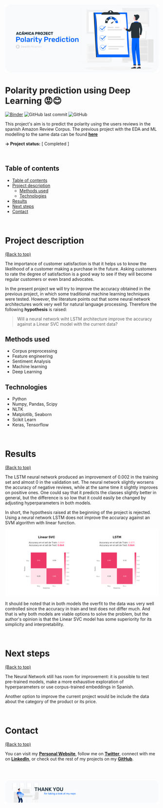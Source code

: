<!-- Add banner here -->
![Banner](/images/header.png)

# Polarity prediction using Deep Learning 😡😊

<!-- Add buttons here -->
[![Binder](https://mybinder.org/badge_logo.svg)](https://mybinder.org/v2/gh/dewith/reviews-polarity/HEAD?filepath=P4_polarity.ipynb)
![GitHub last commit](https://img.shields.io/github/last-commit/dewith/amazon-ratings)
![GitHub](https://img.shields.io/github/license/dewith/amazon-ratings)


This project's aim is to predict the polarity using the users reviews in the spanish Amazon Review Corpus. The previous project with the EDA and ML modelling to the same data can be found [**here**](https://github.com/dewith/amazon-ratings)

**-> Project status:** [ Completed ]

<br>

## Table of contents
- [Table of contents](#table-of-contents)
- [Project description](#project-description)
    - [Methods used](#methods-used)
    - [Technologies](#technologies)
- [Results](#results)
- [Next steps](#next-steps)
- [Contact](#contact)

<br>

# Project description
[(Back to top)](#table-of-contents)

The importance of customer satisfaction is that it helps us to know the likelihood of a customer making a purchase in the future. Asking customers to rate the degree of satisfaction is a good way to see if they will become regular customers or even brand advocates.

In the present project we will try to improve the accuracy obtained in the previous project, in which some traditional machine learning techniques were tested. However, the literature points out that some neural network architectures work very well for natural language processing. Therefore the following **hypothesis** is raised: 

> Will a neural network wiht LSTM architecture improve the accuracy against a Linear SVC model with the current data?

## Methods used
* Corpus preprocessing 
* Feature engineering 
* Sentiment Analysis 
* Machine learning
* Deep Learning

## Technologies 
* Python
* Numpy, Pandas, Scipy
* NLTK 
* Matplotlib, Seaborn 
* Scikit Learn
* Keras, Tensorflow 



<br>

# Results
[(Back to top)](#table-of-contents)

The LSTM neural network produced an improvement of 0.002 in the training set and almost 0 in the validation set. The neural network slightly worsens the accuracy of negative reviews, while at the same time it slightly improves on positive ones. One could say that it predicts the classes slightly better in general, but the difference is so low that it could easily be changed by adjusting hyperparameters in both models.

In short, the hypothesis raised at the beginning of the project is rejected. Using a neural network LSTM does not improve the accuracy against an SVM algorithm with linear function.

![Results](/images/comparison.png)

It should be noted that in both models the overfit to the data was very well controlled since the accuracy in train and test does not differ much. And that is why both models are viable options to solve the problem, but the author's opinion is that the Linear SVC model has some superiority for its simplicity and interpretability.


<br>

# Next steps
[(Back to top)](#table-of-contents)

The Neural Network still has room for improvement: it is possible to test pre-trained models, make a more exhaustive exploration of hyperparameters or use corpus-trained embeddings in Spanish.

Another option to improve the current project would be include the data about the category of the product or its price. 

<br>


# Contact
[(Back to top)](#table-of-contents)

You can visit my [**Personal Website**](https://dewith.co/), follow me on [**Twitter**](https://twitter.com/DewithMiramon/), connect with me on [**LinkedIn**](https://linkedin.com/in/dewithm/), or check out the rest of my projects on my [**GitHub**](https://github.com/dewith/).

<br>
<br>

![Footer](/images/footer.png)
